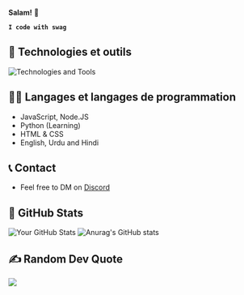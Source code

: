 **Salam!** 👋

**`I code with swag`**
## 🧰 Technologies et outils

<div>
  <img src="https://skillicons.dev/icons?i=discord,vscode,nodejs,html,css,js,ts,mongodb,express,react,github" alt="Technologies and Tools" />
</div>

## 👨‍💻 Langages et langages de programmation
* JavaScript, Node.JS
* Python (Learning)
* HTML & CSS
* English, Urdu and Hindi

## 📞 Contact
- Feel free to DM on [Discord](https://discord.com/users/922120042651451423)

## 🗽 GitHub Stats

![Your GitHub Stats](https://github-readme-stats.vercel.app/api?username=uo1428&show_icons=true&theme=radical)
![Anurag's GitHub stats](https://github-readme-stats.vercel.app/api?username=Calypsoshow&show_icons=true)

## ✍️ Random Dev Quote
![](https://quotes-github-readme.vercel.app/api?type=horizontal&theme=radical)

<!---
Uo1428/Uo1428 is a ✨ special ✨ repository because its `README.md` (this file) appears on your GitHub profile.
You can click the Preview link to take a look at your changes.
--->
